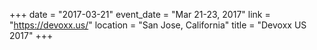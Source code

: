 +++
date = "2017-03-21"
event_date = "Mar 21-23, 2017"
link = "https://devoxx.us/"
location = "San Jose, California"
title = "Devoxx US 2017"
+++
